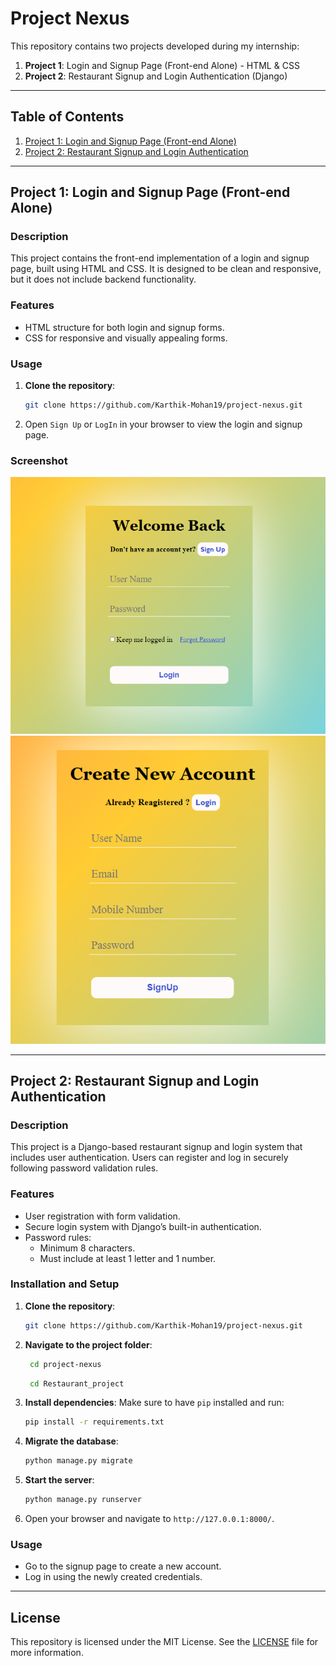 # Project Nexus

This repository contains two projects developed during my internship:

1. **Project 1**: Login and Signup Page (Front-end Alone) - HTML & CSS
2. **Project 2**: Restaurant Signup and Login Authentication (Django)

---

## Table of Contents
1. [Project 1: Login and Signup Page (Front-end Alone)](#project-1-login-and-signup-page-front-end-alone)
2. [Project 2: Restaurant Signup and Login Authentication](#project-2-restaurant-signup-and-login-authentication)

---

## Project 1: Login and Signup Page (Front-end Alone)

### Description
This project contains the front-end implementation of a login and signup page, built using HTML and CSS. It is designed to be clean and responsive, but it does not include backend functionality.

### Features
- HTML structure for both login and signup forms.
- CSS for responsive and visually appealing forms.

### Usage
1. **Clone the repository**:
    ```bash
    git clone https://github.com/Karthik-Mohan19/project-nexus.git
    ```

2. Open `Sign Up` or `LogIn` in your browser to view the login and signup page.

### Screenshot
![Login Page Screenshot](screenshots/loginpage.PNG)
![signup Page Screenshot](screenshots/signuppage.PNG)

---

## Project 2: Restaurant Signup and Login Authentication

### Description
This project is a Django-based restaurant signup and login system that includes user authentication. Users can register and log in securely following password validation rules.

### Features
- User registration with form validation.
- Secure login system with Django’s built-in authentication.
- Password rules:
  - Minimum 8 characters.
  - Must include at least 1 letter and 1 number.

### Installation and Setup
1. **Clone the repository**:
    ```bash
    git clone https://github.com/Karthik-Mohan19/project-nexus.git
    ```
2. **Navigate to the project folder**:
   ```bash
    cd project-nexus
    ```
   ```bash
    cd Restaurant_project
    ```
4. **Install dependencies**:
    Make sure to have `pip` installed and run:
    ```bash
    pip install -r requirements.txt
    ```
5. **Migrate the database**:
    ```bash
    python manage.py migrate
    ```
6. **Start the server**:
    ```bash
    python manage.py runserver
    ```
7. Open your browser and navigate to `http://127.0.0.1:8000/`.

### Usage
- Go to the signup page to create a new account.
- Log in using the newly created credentials.

---

## License
This repository is licensed under the MIT License. See the [LICENSE](LICENSE) file for more information.
